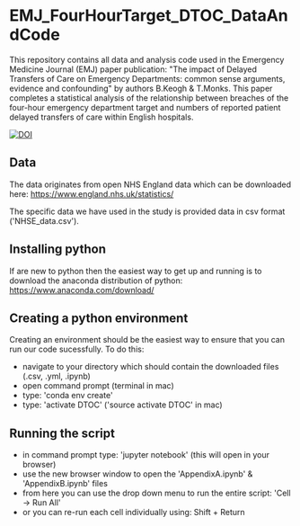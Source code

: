 # EMJ_FourHourTarget_DTOC_DataAndCode

This repository contains all data and analysis code used in the Emergency Medicine Journal (EMJ) paper publication: "The impact of Delayed Transfers of Care on Emergency Departments: common sense arguments, evidence and confounding" by authors B.Keogh & T.Monks. This paper completes a statistical analysis of the relationship between breaches of the four-hour emergency department target and numbers of reported patient delayed transfers of care within English hospitals.

[![DOI](https://zenodo.org/badge/218557974.svg)](https://zenodo.org/badge/latestdoi/218557974)

## Data
The data originates from open NHS England data which can be downloaded here: https://www.england.nhs.uk/statistics/

The specific data we have used in the study is provided data in csv format ('NHSE_data.csv').

## Installing python
If are new to python then the easiest way to get up and running is to download
the anaconda distribution of python:
https://www.anaconda.com/download/

## Creating a python environment
Creating an environment should be the easiest way to ensure that you can run
our code sucessfully. To do this:
- navigate to your directory which should contain the downloaded files (.csv, .yml, .ipynb)
- open command prompt (terminal in mac)
- type: 'conda env create'
- type: 'activate DTOC' ('source activate DTOC' in mac)

## Running the script
- in command prompt type: 'jupyter notebook' (this will open in your browser)
- use the new browser window to open the 'AppendixA.ipynb' & 'AppendixB.ipynb' files
- from here you can use the drop down menu to run the entire script: 'Cell -> Run All'
- or you can re-run each cell individually using: Shift + Return
